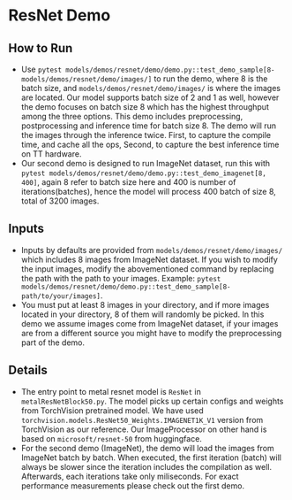 # ResNet Demo

## How to Run

+ Use `pytest models/demos/resnet/demo/demo.py::test_demo_sample[8-models/demos/resnet/demo/images/]` to run the demo, where 8 is the batch size, and `models/demos/resnet/demo/images/` is where the images are located. Our model supports batch size of 2 and 1 as well, however the demo focuses on batch size 8 which has the highest throughput among the three options. This demo includes preprocessing, postprocessing and inference time for batch size 8. The demo will run the images through the inference twice. First, to capture the compile time, and cache all the ops, Second, to capture the best inference time on TT hardware.
+ Our second demo is designed to run ImageNet dataset, run this with `pytest models/demos/resnet/demo/demo.py::test_demo_imagenet[8, 400]`, again 8 refer to batch size here and 400 is number of iterations(batches), hence the model will process 400 batch of size 8, total of 3200 images.

## Inputs

+ Inputs by defaults are provided from `models/demos/resnet/demo/images/` which includes 8 images from ImageNet dataset. If you wish to modify the input images, modify the abovementioned command by replacing the path with the path to your images. Example: `pytest models/demos/resnet/demo/demo.py::test_demo_sample[8-path/to/your/images]`.
+ You must put at least 8 images in your directory, and if more images located in your directory, 8 of them will randomly be picked. In this demo we assume images come from ImageNet dataset, if your images are from a different source you might have to modify the preprocessing part of the demo.

## Details

+ The entry point to metal resnet model is `ResNet` in `metalResNetBlock50.py`. The model picks up certain configs and weights from TorchVision pretrained model. We have used `torchvision.models.ResNet50_Weights.IMAGENET1K_V1` version from TorchVision as our reference.
Our ImageProcessor on other hand is based on `microsoft/resnet-50` from huggingface.
+ For the second demo (ImageNet), the demo will load the images from ImageNet batch by batch. When executed, the first iteration (batch) will always be slower since the iteration includes the compilation as well. Afterwards, each iterations take only miliseconds. For exact performance measurements please check out the first demo.
